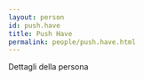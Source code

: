 ```yaml
---
layout: person
id: push.have
title: Push Have
permalink: people/push.have.html
---
```


Dettagli della persona